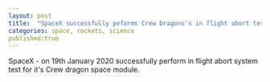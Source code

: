 ```yaml
---
layout: post
title:  "SpaceX successfully peforms Crew Dragons's in flight abort test"   
categories: space, rockets, science
published:true
---
```


SpaceX - on 19th January 2020 successfully perform in flight abort system test for it's Crew dragon space module.
